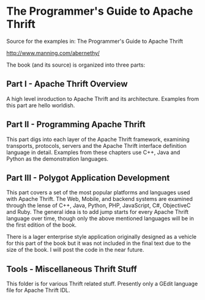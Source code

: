 The Programmer's Guide to Apache Thrift
=======================================

Source for the examples in: The Programmer's Guide to Apache Thrift

http://www.manning.com/abernethy/

The book (and its source) is organized into three parts:

Part I - Apache Thrift Overview
-------------------------------

A high level inroduction to Apache Thrift and its architecture. Examples from this part are hello worldish.

Part II - Programming Apache Thrift
-----------------------------------

This part digs into each layer of the Apache Thrift framework, examining transports, protocols, servers and the Apache Thrift interface definition language in detail. Examples from these chapters use C++, Java and Python as the demonstration languages.

Part III - Polygot Application Development
------------------------------------------

This part covers a set of the most popular platforms and languages used with Apache Thrift. The Web, Mobile, and backend systems are examined through the lense of C++, Java, Python, PHP, JavaScript, C#, ObjectiveC and Ruby. The general idea is to add jump starts for every Apache Thrift language over time, though only the above mentioned languages will be in the first edition of the book.

There is a lager enterprise style application originally designed as a vehicle for this part of the book but it was not included in the final text due to the size of the book. I will post the code in the near future.

Tools - Miscellaneous Thrift Stuff
----------------------------------

This folder is for various Thrift related stuff. Presently only a GEdit language file for Apache Thrift IDL.

